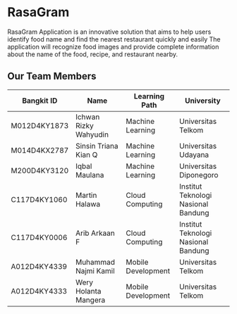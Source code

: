 # RasaGram
RasaGram Application is an innovative solution that aims to help users identify food name and find the nearest restaurant quickly and easily
The application will recognize food images and provide complete information about the name of the food, recipe, and restaurant nearby.

## Our Team Members

| Bangkit ID | Name | Learning Path | University |
| ----- | ----- | ----- | ----- |
|M012D4KY1873|Ichwan Rizky Wahyudin|Machine Learning|Universitas Telkom|
|M014D4KX2787|Sinsin Triana Kian Q|Machine Learning|Universitas Udayana|
|M200D4KY3120|Iqbal Maulana|Machine Learning|Universitas Diponegoro|
|C117D4KY1060|Martin Halawa|Cloud Computing|Institut Teknologi Nasional Bandung|
|C117D4KY0006|Arib Arkaan F|Cloud Computing|Institut Teknologi Nasional Bandung|
|A012D4KY4339|Muhammad Najmi Kamil|Mobile Development|Universitas Telkom|
|A012D4KY4333|Wery Holanta Mangera|Mobile Development|Universitas Telkom|
